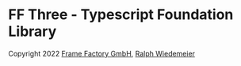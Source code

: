 # FF Three - Typescript Foundation Library

Copyright 2022 [Frame Factory GmbH](https://framefactory.ch), [Ralph Wiedemeier](https://about.me/ralphw)  
